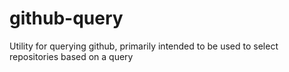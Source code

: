 # github-query
Utility for querying github, primarily intended to be used to select repositories based on a query
